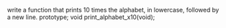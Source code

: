 write a function that prints 10 times the alphabet, in lowercase, followed by a new line. prototype; void print_alphabet_x10(void);
